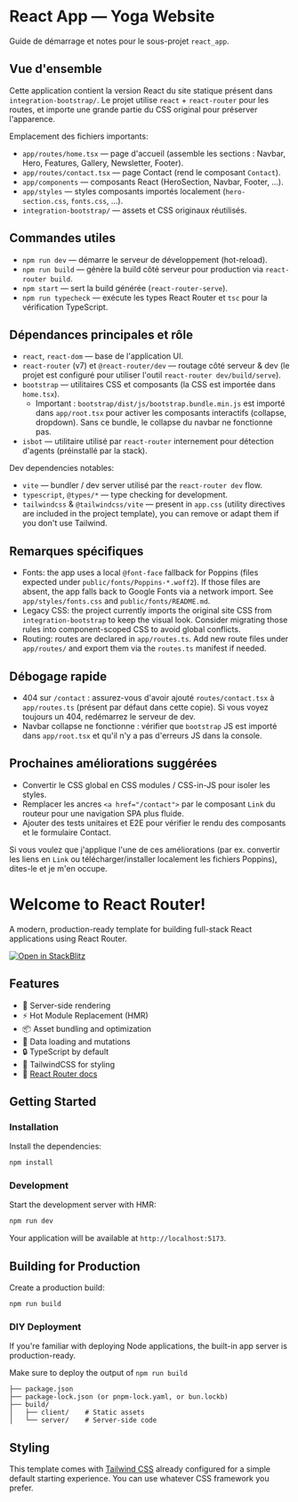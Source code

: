 # React App — Yoga Website

Guide de démarrage et notes pour le sous-projet `react_app`.

## Vue d'ensemble

Cette application contient la version React du site statique présent dans `integration-bootstrap/`.
Le projet utilise `react` + `react-router` pour les routes, et importe une grande partie du CSS original pour préserver l'apparence.

Emplacement des fichiers importants:

- `app/routes/home.tsx` — page d'accueil (assemble les sections : Navbar, Hero, Features, Gallery, Newsletter, Footer).
- `app/routes/contact.tsx` — page Contact (rend le composant `Contact`).
- `app/components` — composants React (HeroSection, Navbar, Footer, ...).
- `app/styles` — styles composants importés localement (`hero-section.css`, `fonts.css`, ...).
- `integration-bootstrap/` — assets et CSS originaux réutilisés.

## Commandes utiles

- `npm run dev` — démarre le serveur de développement (hot-reload).
- `npm run build` — génère la build côté serveur pour production via `react-router build`.
- `npm start` — sert la build générée (`react-router-serve`).
- `npm run typecheck` — exécute les types React Router et `tsc` pour la vérification TypeScript.

## Dépendances principales et rôle

- `react`, `react-dom` — base de l'application UI.
- `react-router` (v7) et `@react-router/dev` — routage côté serveur & dev (le projet est configuré pour utiliser l'outil `react-router dev/build/serve`).
- `bootstrap` — utilitaires CSS et composants (la CSS est importée dans `home.tsx`).
  - Important : `bootstrap/dist/js/bootstrap.bundle.min.js` est importé dans `app/root.tsx` pour activer les composants interactifs (collapse, dropdown). Sans ce bundle, le collapse du navbar ne fonctionne pas.
- `isbot` — utilitaire utilisé par `react-router` internement pour détection d'agents (préinstallé par la stack).

Dev dependencies notables:

- `vite` — bundler / dev server utilisé par the `react-router dev` flow.
- `typescript`, `@types/*` — type checking for development.
- `tailwindcss` & `@tailwindcss/vite` — present in `app.css` (utility directives are included in the project template), you can remove or adapt them if you don't use Tailwind.

## Remarques spécifiques

- Fonts: the app uses a local `@font-face` fallback for Poppins (files expected under `public/fonts/Poppins-*.woff2`). If those files are absent, the app falls back to Google Fonts via a network import. See `app/styles/fonts.css` and `public/fonts/README.md`.
- Legacy CSS: the project currently imports the original site CSS from `integration-bootstrap` to keep the visual look. Consider migrating those rules into component-scoped CSS to avoid global conflicts.
- Routing: routes are declared in `app/routes.ts`. Add new route files under `app/routes/` and export them via the `routes.ts` manifest if needed.

## Débogage rapide

- 404 sur `/contact` : assurez-vous d'avoir ajouté `routes/contact.tsx` à `app/routes.ts` (présent par défaut dans cette copie). Si vous voyez toujours un 404, redémarrez le serveur de dev.
- Navbar collapse ne fonctionne : vérifier que `bootstrap` JS est importé dans `app/root.tsx` et qu'il n'y a pas d'erreurs JS dans la console.

## Prochaines améliorations suggérées

- Convertir le CSS global en CSS modules / CSS-in-JS pour isoler les styles.
- Remplacer les ancres `<a href="/contact">` par le composant `Link` du routeur pour une navigation SPA plus fluide.
- Ajouter des tests unitaires et E2E pour vérifier le rendu des composants et le formulaire Contact.

Si vous voulez que j'applique l'une de ces améliorations (par ex. convertir les liens en `Link` ou télécharger/installer localement les fichiers Poppins), dites-le et je m'en occupe.

# Welcome to React Router!

A modern, production-ready template for building full-stack React applications using React Router.

[![Open in StackBlitz](https://developer.stackblitz.com/img/open_in_stackblitz.svg)](https://stackblitz.com/github/remix-run/react-router-templates/tree/main/default)

## Features

- 🚀 Server-side rendering
- ⚡️ Hot Module Replacement (HMR)
- 📦 Asset bundling and optimization
- 🔄 Data loading and mutations
- 🔒 TypeScript by default
- 🎉 TailwindCSS for styling
- 📖 [React Router docs](https://reactrouter.com/)

## Getting Started

### Installation

Install the dependencies:

```bash
npm install
```

### Development

Start the development server with HMR:

```bash
npm run dev
```

Your application will be available at `http://localhost:5173`.

## Building for Production

Create a production build:

```bash
npm run build
```


### DIY Deployment

If you're familiar with deploying Node applications, the built-in app server is production-ready.

Make sure to deploy the output of `npm run build`

```
├── package.json
├── package-lock.json (or pnpm-lock.yaml, or bun.lockb)
├── build/
│   ├── client/    # Static assets
│   └── server/    # Server-side code
```

## Styling

This template comes with [Tailwind CSS](https://tailwindcss.com/) already configured for a simple default starting experience. You can use whatever CSS framework you prefer.

